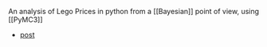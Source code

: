 An analysis of Lego Prices in python from a [[Bayesian]] point of view, using [[PyMC3]]

- [post](https://austinrochford.com/posts/2021-06-10-lego-pymc3.html)